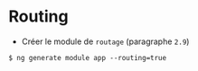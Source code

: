 # Routing

* Créer le module de `routage` (paragraphe `2.9`)

```
$ ng generate module app --routing=true
```
